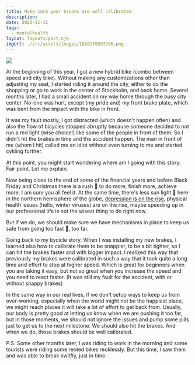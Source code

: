 ```yaml
---
title: Make sure your breaks are well calibrated
description: 
date: 2022-11-15
tags:
  - mentalhealth
layout: layouts/post.njk
imgUrl: ./src/assets/images/1668170597296.png
---
```


![](/img/1668170597296.png)

At the beginning of this year, I got a new hybrid bike (combo between speed and city bike). Without making any customizations other than adjusting my seat, I started riding it around the city, either to do the shopping or go to work in the center of Stockholm, and back home. Several months later, I had a small accident on my way home through the busy city center. No-one was hurt, except (my pride and) my front brake plate, which was bent from the impact with the bike in front. 

It was my fault mostly, I got distracted (which doesn't happen often) and also the flow of bicycles stopped abruptly because someone decided to not run a red light (wise choice!) like some of the people in front of them. So I didn't hit the brakes in time and the accident happen. The man in front of me (whom I hit) called me an idiot without even turning to me and started cykling further.

At this point, you might start wondering where am I going with this story. Fair point. Let me explain. 

Now being close to the end of some of the financial years and before Black Friday and Christmas there is a rush 🚀 to do more, finish more, achieve more. I am sure you all feel it. At the same time, there's less sun light 🌃 here in the northern hemisphere of the globe, [depression is on the rise](https://lmgtfy.app/?q=depression+is+on+the+rise), physical health issues (hello, winter viruses) are on the rise, maybe speeding up in our professional life is not the wisest thing to do right now.

But if we do, we should make sure we have mechanisms in place to keep us safe from going too fast 🚤, too far.

Going back to my bycicle story. When I was installing my new brakes, I learned also how to calibrate them to be snappier, to be a bit tighter, so I can hit the brakes faster and with bigger impact. I realized this way that previously my brakes were calibrated in such a way that it took quite a long time and effort to stop at higher speed. Which is great for beginners when you are taking it easy, but not so great when you increase the speed and you need to react faster. (It was still my fault for the accident, with or without snappy brakes)

In the same way in our real lives, if we don't setup ways to keep us from over-working, especially when the world might not be the happiest place, we might reach places it will take a lot of effort to get back from. Usually, our body is pretty good at letting us know when we are pushing it too far, but in those moments, we should not ignore the issues and pump some pills just to get us to the next milestone. We should also hit the brakes. And when we do, those brakes should be well calibrated.

P.S. Some other months later, I was riding to work in the morning and some tourists were riding some rented bikes recklessly. But this time, I saw them and was able to break switfly, just in time. 